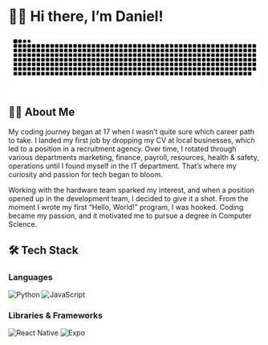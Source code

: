 # 👋🏻 Hi there, I’m Daniel!

![Snake Animation](https://raw.githubusercontent.com/DanTheCoder98/DanTheCoder98/output/github-contribution-grid-snake.svg)

## 👦🏼 About Me

My coding journey began at 17 when I wasn’t quite sure which career path to take. I landed my first job by dropping my CV at local businesses, which led to a position in a recruitment agency. Over time, I rotated through various departments marketing, finance, payroll, resources, health & safety, operations until I found myself in the IT department. That’s where my curiosity and passion for tech began to bloom.

Working with the hardware team sparked my interest, and when a position opened up in the development team, I decided to give it a shot. From the moment I wrote my first “Hello, World!” program, I was hooked. Coding became my passion, and it motivated me to pursue a degree in Computer Science.

## 🛠 Tech Stack

### Languages
![Python](https://img.shields.io/badge/Python-3776AB?style=for-the-badge&logo=python&logoColor=white)
![JavaScript](https://img.shields.io/badge/JavaScript-F7DF1E?style=for-the-badge&logo=javascript&logoColor=black)

### Libraries & Frameworks
![React Native](https://img.shields.io/badge/React_Native-20232A?style=for-the-badge&logo=react&logoColor=61DAFB)
![Expo](https://img.shields.io/badge/Expo-1C1E24?style=for-the-badge&logo=expo&logoColor=white)
